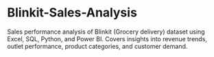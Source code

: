 # Blinkit-Sales-Analysis
Sales performance analysis of Blinkit (Grocery delivery) dataset using Excel, SQL, Python, and Power BI. Covers insights into revenue trends, outlet performance, product categories, and customer demand.
